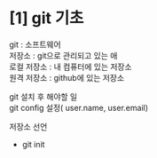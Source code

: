 # [1] git 기초
git : 소프트웨어  
저장소 : git으로 관리되고 있는 애  
로컬 저장소 : 내 컴퓨터에 있는 저장소  
원격 저장소 : github에 있는 저장소

git 설치 후 해야할 일  
git config 설정( user.name, user.email)

저장소 선언 
- git init

